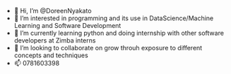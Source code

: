 - 👋 Hi, I’m @DoreenNyakato
- 👀 I’m interested in programming and its use in DataScience/Machine Learning and Software Development
- 🌱 I’m currently learning python and doing internship with other software developers at Zimba interns 
- 💞️ I’m looking to collaborate on grow throuh exposure to different concepts and techniques
- 📫 0781603398

<!---
DoreenNyakato/DoreenNyakato is a ✨ special ✨ repository because its `README.md` (this file) appears on your GitHub profile.
You can click the Preview link to take a look at your changes.
--->
